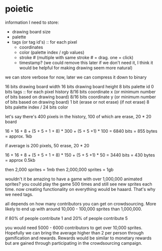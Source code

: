 # poietic

information I need to store:
- drawing board size
- palette
- tags (or tag id's)
:: for each pixel
    - coordinates
    - color (palette index / rgb values)
    - stroke # (multiple with same stroke # = drag. one = click)
    - timestamp? (we could remove this later if we don't need it, I think it would be helpful for making drawing seem more natural)

we can store verbose for now, later we can compress it down to binary

16 bits drawing board width
16 bits drawing board height
8 bits palette id
0 bits tags
:: for each pixel history
    8/16 bits coordinate x (or minimum number of bits based on drawing board)
    8/16 bits coordinate y (or minimum number of bits based on drawing board)
    1 bit (erase or not erase)
    (if not erase) 8 bits palette index / 24 bits color

let's say there's 400 pixels in the history, 100 of which are erase, 20 * 20 board

16 + 16 + 8 + (5 + 5 + 1 + 8) * 300 + (5 + 5  +1) * 100
= 6840 bits
= 855 bytes
= approx. 1kb

if average is 200 pixels, 50 erase, 20 * 20

16 + 16 + 8 + (5 + 5 + 1 + 8) * 150 + (5 + 5  +1) * 50
= 3440 bits
= 430 bytes
= approx 0.5kb

then 2,000 sprites = 1mb
then 2,000,000 sprites = 1gb

wouldn't it be amazing to have a game with over 1,000,000 animated sprites?
you could play the game 500 times and still see new sprites each time.
now creating functionality on everything would be haaard. That's why we need tags.

all depends on how many contributors you can get on crowdsourcing. More likely to end up with around 10,000 - 100,000 sprites than 1,000,000.

if 80% of people contribute 1
and 20% of people contribute 5

you would need 5000 - 6000 contributors to get over 10,000 sprites. Hopefully we can bring the average higher than 2 per person through gamification and rewards. Rewards would be similar to monetary rewards but are gained through participating in the crowdsourcing campaign.
